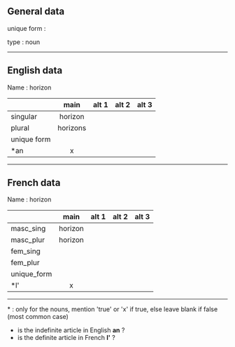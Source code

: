 ## General data

unique form :

type : noun

---

## English data

Name : horizon

|             |   main   | alt 1 | alt 2 | alt 3 |
| :---------- | :------: | :---: | :---: | ----- |
| singular    | horizon  |       |       |       |
| plural      | horizons |       |       |       |
| unique form |          |       |       |       |
| \*an        |    x     |       |       |       |

---

## French data

Name : horizon

|             |  main   | alt 1 | alt 2 | alt 3 |
| :---------- | :-----: | :---: | :---: | :---: |
| masc_sing   | horizon |       |       |       |
| masc_plur   | horizon |       |       |       |
| fem_sing    |         |       |       |       |
| fem_plur    |         |       |       |       |
| unique_form |         |       |       |       |
| \*l'        |    x    |       |       |       |

---

\* : only for the nouns, mention 'true' or 'x' if true, else leave blank if false (most common case)

- is the indefinite article in English **an** ?
- is the definite article in French **l'** ?
